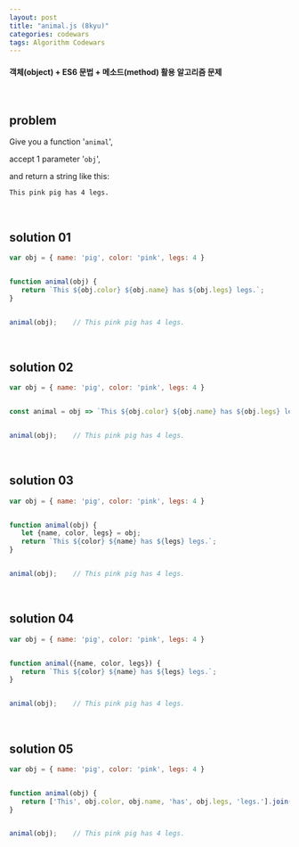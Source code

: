 ```yaml
---
layout: post
title: "animal.js (8kyu)"
categories: codewars
tags: Algorithm Codewars
---
```


#### 객체(object) + ES6 문법 + 메소드(method) 활용 알고리즘 문제

<br>

## problem

Give you a function '`animal`',

accept 1 parameter '`obj`',

and return a string like this:

`This pink pig has 4 legs.`

<br>

## solution 01

```javascript
var obj = { name: 'pig', color: 'pink', legs: 4 }


function animal(obj) {
   return `This ${obj.color} ${obj.name} has ${obj.legs} legs.`;
}


animal(obj);	// This pink pig has 4 legs.
```

<br>

## solution 02

```javascript
var obj = { name: 'pig', color: 'pink', legs: 4 }


const animal = obj => `This ${obj.color} ${obj.name} has ${obj.legs} legs.`;


animal(obj);	// This pink pig has 4 legs.
```

<br>

## solution 03

```javascript
var obj = { name: 'pig', color: 'pink', legs: 4 }


function animal(obj) {
   let {name, color, legs} = obj;
   return `This ${color} ${name} has ${legs} legs.`;
}


animal(obj);	// This pink pig has 4 legs.
```

<br>

## solution 04

```javascript
var obj = { name: 'pig', color: 'pink', legs: 4 }


function animal({name, color, legs}) {
   return `This ${color} ${name} has ${legs} legs.`;
}


animal(obj);	// This pink pig has 4 legs.
```

<br>

## solution 05

```javascript
var obj = { name: 'pig', color: 'pink', legs: 4 }


function animal(obj) {
   return ['This', obj.color, obj.name, 'has', obj.legs, 'legs.'].join(' ');
}


animal(obj);	// This pink pig has 4 legs.
```

